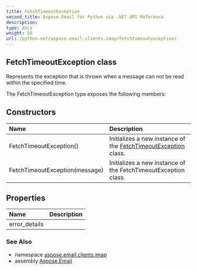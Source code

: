 ```yaml
---
title: FetchTimeoutException
second_title: Aspose.Email for Python via .NET API Reference
description: 
type: docs
weight: 50
url: /python-net/aspose.email.clients.imap/fetchtimeoutexception/
---
```


## FetchTimeoutException class

Represents the exception that is thrown when a message can not be read within the specified time.

The FetchTimeoutException type exposes the following members:
## Constructors
| Name | Description |
| :- | :- |
|FetchTimeoutException()|Initializes a new instance of the [FetchTimeoutException](/email/python-net/aspose.email.clients.imap/fetchtimeoutexception/) class.|
|FetchTimeoutException(message)|Initializes a new instance of the FetchTimeoutException class|
## Properties
| Name | Description |
| :- | :- |
|error_details|  |

### See Also

* namespace [aspose.email.clients.imap](/email/python-net/aspose.email.clients.imap/)
* assembly [Aspose.Email](/email/python-net/)

